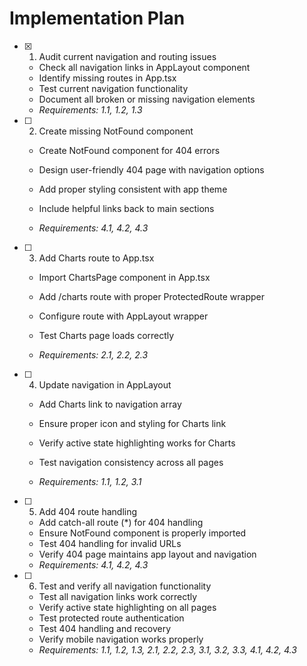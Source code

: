 # Implementation Plan

- [x] 1. Audit current navigation and routing issues


  - Check all navigation links in AppLayout component
  - Identify missing routes in App.tsx
  - Test current navigation functionality
  - Document all broken or missing navigation elements
  - _Requirements: 1.1, 1.2, 1.3_



- [ ] 2. Create missing NotFound component
  - Create NotFound component for 404 errors
  - Design user-friendly 404 page with navigation options
  - Add proper styling consistent with app theme


  - Include helpful links back to main sections
  - _Requirements: 4.1, 4.2, 4.3_

- [ ] 3. Add Charts route to App.tsx
  - Import ChartsPage component in App.tsx


  - Add /charts route with proper ProtectedRoute wrapper
  - Configure route with AppLayout wrapper
  - Test Charts page loads correctly
  - _Requirements: 2.1, 2.2, 2.3_



- [ ] 4. Update navigation in AppLayout
  - Add Charts link to navigation array
  - Ensure proper icon and styling for Charts link
  - Verify active state highlighting works for Charts
  - Test navigation consistency across all pages



  - _Requirements: 1.1, 1.2, 3.1_

- [ ] 5. Add 404 route handling
  - Add catch-all route (*) for 404 handling
  - Ensure NotFound component is properly imported
  - Test 404 handling for invalid URLs
  - Verify 404 page maintains app layout and navigation
  - _Requirements: 4.1, 4.2, 4.3_

- [ ] 6. Test and verify all navigation functionality
  - Test all navigation links work correctly
  - Verify active state highlighting on all pages
  - Test protected route authentication
  - Test 404 handling and recovery
  - Verify mobile navigation works properly
  - _Requirements: 1.1, 1.2, 1.3, 2.1, 2.2, 2.3, 3.1, 3.2, 3.3, 4.1, 4.2, 4.3_